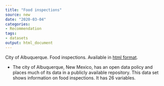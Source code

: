 ```yaml
---
title: "Food inspections"
source: new
date: "2020-03-04"
categories:
- Recommendation
tags:
- datasets
output: html_document
---
```


City of Albuquerque. Food inspections. Available in [html format](http://data.cabq.gov/business/foodinspections/).

<!---More--->

+ The city of Albuquerque, New Mexico, has an open data policy and places much of its data in a publicly available repository. This data set shows information on food inspections. It has 26 variables.
